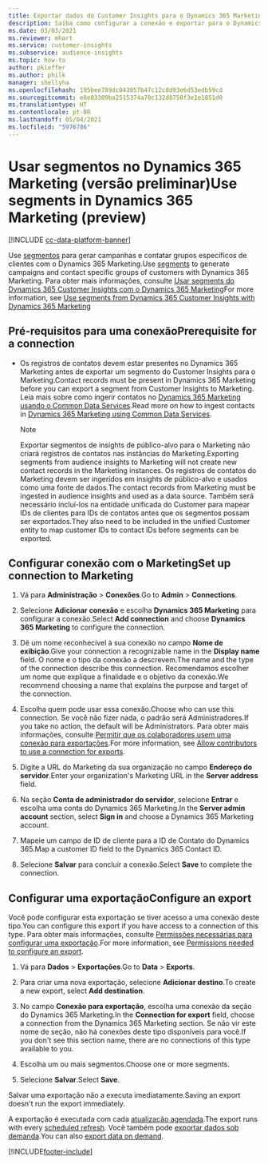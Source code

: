 ```yaml
---
title: Exportar dados do Customer Insights para o Dynamics 365 Marketing
description: Saiba como configurar a conexão e exportar para o Dynamics 365 Marketing.
ms.date: 03/03/2021
ms.reviewer: mhart
ms.service: customer-insights
ms.subservice: audience-insights
ms.topic: how-to
author: pkieffer
ms.author: philk
manager: shellyha
ms.openlocfilehash: 195bee789dc043057b47c12c8d93e6d53edb59cd
ms.sourcegitcommit: e8e03309ba2515374a70c132d0758f3e1e1851d0
ms.translationtype: HT
ms.contentlocale: pt-BR
ms.lasthandoff: 05/04/2021
ms.locfileid: "5976786"
---
```

# <a name="use-segments-in-dynamics-365-marketing-preview"></a><span data-ttu-id="dc291-103">Usar segmentos no Dynamics 365 Marketing (versão preliminar)</span><span class="sxs-lookup"><span data-stu-id="dc291-103">Use segments in Dynamics 365 Marketing (preview)</span></span>

[!INCLUDE [cc-data-platform-banner](../includes/cc-data-platform-banner.md)]

<span data-ttu-id="dc291-104">Use [segmentos](segments.md) para gerar campanhas e contatar grupos específicos de clientes com o Dynamics 365 Marketing.</span><span class="sxs-lookup"><span data-stu-id="dc291-104">Use [segments](segments.md) to generate campaigns and contact specific groups of customers with Dynamics 365 Marketing.</span></span> <span data-ttu-id="dc291-105">Para obter mais informações, consulte [Usar segments do Dynamics 365 Customer Insights com o Dynamics 365 Marketing](/dynamics365/marketing/customer-insights-segments)</span><span class="sxs-lookup"><span data-stu-id="dc291-105">For more information, see [Use segments from Dynamics 365 Customer Insights with Dynamics 365 Marketing](/dynamics365/marketing/customer-insights-segments)</span></span>

## <a name="prerequisite-for-a-connection"></a><span data-ttu-id="dc291-106">Pré-requisitos para uma conexão</span><span class="sxs-lookup"><span data-stu-id="dc291-106">Prerequisite for a connection</span></span>

- <span data-ttu-id="dc291-107">Os registros de contatos devem estar presentes no Dynamics 365 Marketing antes de exportar um segmento do Customer Insights para o Marketing.</span><span class="sxs-lookup"><span data-stu-id="dc291-107">Contact records must be present in Dynamics 365 Marketing before you can export a segment from Customer Insights to Marketing.</span></span> <span data-ttu-id="dc291-108">Leia mais sobre como ingerir contatos no [Dynamics 365 Marketing usando o Common Data Services](connect-power-query.md).</span><span class="sxs-lookup"><span data-stu-id="dc291-108">Read more on how to ingest contacts in [Dynamics 365 Marketing using Common Data Services](connect-power-query.md).</span></span>

  > [!NOTE]
  > <span data-ttu-id="dc291-109">Exportar segmentos de insights de público-alvo para o Marketing não criará registros de contatos nas instâncias do Marketing.</span><span class="sxs-lookup"><span data-stu-id="dc291-109">Exporting segments from audience insights to Marketing will not create new contact records in the Marketing instances.</span></span> <span data-ttu-id="dc291-110">Os registros de contatos do Marketing devem ser ingeridos em insights de público-alvo e usados como uma fonte de dados.</span><span class="sxs-lookup"><span data-stu-id="dc291-110">The contact records from Marketing must be ingested in audience insights and used as a data source.</span></span> <span data-ttu-id="dc291-111">Também será necessário incluí-los na entidade unificada do Customer para mapear IDs de clientes para IDs de contatos antes que os segmentos possam ser exportados.</span><span class="sxs-lookup"><span data-stu-id="dc291-111">They also need to be included in the unified Customer entity to map customer IDs to contact IDs before segments can be exported.</span></span>

## <a name="set-up-connection-to-marketing"></a><span data-ttu-id="dc291-112">Configurar conexão com o Marketing</span><span class="sxs-lookup"><span data-stu-id="dc291-112">Set up connection to Marketing</span></span>

1. <span data-ttu-id="dc291-113">Vá para **Administração** > **Conexões**.</span><span class="sxs-lookup"><span data-stu-id="dc291-113">Go to **Admin** > **Connections**.</span></span>

1. <span data-ttu-id="dc291-114">Selecione **Adicionar conexão** e escolha **Dynamics 365 Marketing** para configurar a conexão.</span><span class="sxs-lookup"><span data-stu-id="dc291-114">Select **Add connection** and choose **Dynamics 365 Marketing** to configure the connection.</span></span>

1. <span data-ttu-id="dc291-115">Dê um nome reconhecível à sua conexão no campo **Nome de exibição**.</span><span class="sxs-lookup"><span data-stu-id="dc291-115">Give your connection a recognizable name in the **Display name** field.</span></span> <span data-ttu-id="dc291-116">O nome e o tipo da conexão a descrevem.</span><span class="sxs-lookup"><span data-stu-id="dc291-116">The name and the type of the connection describe this connection.</span></span> <span data-ttu-id="dc291-117">Recomendamos escolher um nome que explique a finalidade e o objetivo da conexão.</span><span class="sxs-lookup"><span data-stu-id="dc291-117">We recommend choosing a name that explains the purpose and target of the connection.</span></span>

1. <span data-ttu-id="dc291-118">Escolha quem pode usar essa conexão.</span><span class="sxs-lookup"><span data-stu-id="dc291-118">Choose who can use this connection.</span></span> <span data-ttu-id="dc291-119">Se você não fizer nada, o padrão será Administradores.</span><span class="sxs-lookup"><span data-stu-id="dc291-119">If you take no action, the default will be Administrators.</span></span> <span data-ttu-id="dc291-120">Para obter mais informações, consulte [Permitir que os colaboradores usem uma conexão para exportações](connections.md#allow-contributors-to-use-a-connection-for-exports).</span><span class="sxs-lookup"><span data-stu-id="dc291-120">For more information, see [Allow contributors to use a connection for exports](connections.md#allow-contributors-to-use-a-connection-for-exports).</span></span>

1. <span data-ttu-id="dc291-121">Digite a URL do Marketing da sua organização no campo **Endereço do servidor**.</span><span class="sxs-lookup"><span data-stu-id="dc291-121">Enter your organization's Marketing URL in the **Server address** field.</span></span>

1. <span data-ttu-id="dc291-122">Na seção **Conta de administrador do servidor**, selecione **Entrar** e escolha uma conta do Dynamics 365 Marketing.</span><span class="sxs-lookup"><span data-stu-id="dc291-122">In the **Server admin account** section, select **Sign in** and choose a Dynamics 365 Marketing account.</span></span>

1. <span data-ttu-id="dc291-123">Mapeie um campo de ID de cliente para a ID de Contato do Dynamics 365.</span><span class="sxs-lookup"><span data-stu-id="dc291-123">Map a customer ID field to the Dynamics 365 Contact ID.</span></span>

1. <span data-ttu-id="dc291-124">Selecione **Salvar** para concluir a conexão.</span><span class="sxs-lookup"><span data-stu-id="dc291-124">Select **Save** to complete the connection.</span></span> 

## <a name="configure-an-export"></a><span data-ttu-id="dc291-125">Configurar uma exportação</span><span class="sxs-lookup"><span data-stu-id="dc291-125">Configure an export</span></span>

<span data-ttu-id="dc291-126">Você pode configurar esta exportação se tiver acesso a uma conexão deste tipo.</span><span class="sxs-lookup"><span data-stu-id="dc291-126">You can configure this export if you have access to a connection of this type.</span></span> <span data-ttu-id="dc291-127">Para obter mais informações, consulte [Permissões necessárias para configurar uma exportação](export-destinations.md#set-up-a-new-export).</span><span class="sxs-lookup"><span data-stu-id="dc291-127">For more information, see [Permissions needed to configure an export](export-destinations.md#set-up-a-new-export).</span></span>

1. <span data-ttu-id="dc291-128">Vá para **Dados** > **Exportações**.</span><span class="sxs-lookup"><span data-stu-id="dc291-128">Go to **Data** > **Exports**.</span></span>

1. <span data-ttu-id="dc291-129">Para criar uma nova exportação, selecione **Adicionar destino**.</span><span class="sxs-lookup"><span data-stu-id="dc291-129">To create a new export, select **Add destination**.</span></span>

1. <span data-ttu-id="dc291-130">No campo **Conexão para exportação**, escolha uma conexão da seção do Dynamics 365 Marketing.</span><span class="sxs-lookup"><span data-stu-id="dc291-130">In the **Connection for export** field, choose a connection from the Dynamics 365 Marketing section.</span></span> <span data-ttu-id="dc291-131">Se não vir este nome de seção, não há conexões deste tipo disponíveis para você.</span><span class="sxs-lookup"><span data-stu-id="dc291-131">If you don't see this section name, there are no connections of this type available to you.</span></span>

1. <span data-ttu-id="dc291-132">Escolha um ou mais segmentos.</span><span class="sxs-lookup"><span data-stu-id="dc291-132">Choose one or more segments.</span></span>

1. <span data-ttu-id="dc291-133">Selecione **Salvar**.</span><span class="sxs-lookup"><span data-stu-id="dc291-133">Select **Save**.</span></span>

<span data-ttu-id="dc291-134">Salvar uma exportação não a executa imediatamente.</span><span class="sxs-lookup"><span data-stu-id="dc291-134">Saving an export doesn't run the export immediately.</span></span>

<span data-ttu-id="dc291-135">A exportação é executada com cada [atualização agendada](system.md#schedule-tab).</span><span class="sxs-lookup"><span data-stu-id="dc291-135">The export runs with every [scheduled refresh](system.md#schedule-tab).</span></span> <span data-ttu-id="dc291-136">Você também pode [exportar dados sob demanda](export-destinations.md#run-exports-on-demand).</span><span class="sxs-lookup"><span data-stu-id="dc291-136">You can also [export data on demand](export-destinations.md#run-exports-on-demand).</span></span> 

[!INCLUDE[footer-include](../includes/footer-banner.md)]
